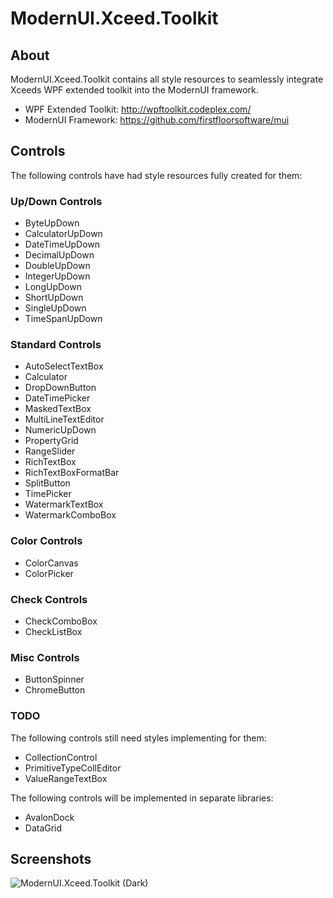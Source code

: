 # ModernUI.Xceed.Toolkit

## About

ModernUI.Xceed.Toolkit contains all style resources to seamlessly integrate Xceeds WPF extended toolkit into the ModernUI framework.

 * WPF Extended Toolkit: http://wpftoolkit.codeplex.com/
 * ModernUI Framework: https://github.com/firstfloorsoftware/mui

## Controls

The following controls have had style resources fully created for them:

### Up/Down Controls

 * ByteUpDown
 * CalculatorUpDown
 * DateTimeUpDown
 * DecimalUpDown
 * DoubleUpDown
 * IntegerUpDown
 * LongUpDown
 * ShortUpDown
 * SingleUpDown
 * TimeSpanUpDown
 
### Standard Controls

 * AutoSelectTextBox
 * Calculator
 * DropDownButton
 * DateTimePicker
 * MaskedTextBox
 * MultiLineTextEditor
 * NumericUpDown
 * PropertyGrid
 * RangeSlider
 * RichTextBox
 * RichTextBoxFormatBar
 * SplitButton
 * TimePicker
 * WatermarkTextBox
 * WatermarkComboBox
 
### Color Controls

 * ColorCanvas
 * ColorPicker
 
### Check Controls

 * CheckComboBox
 * CheckListBox
 
### Misc Controls

 * ButtonSpinner
 * ChromeButton

### TODO

The following controls still need styles implementing for them:

 * CollectionControl
 * PrimitiveTypeCollEditor
 * ValueRangeTextBox

The following controls will be implemented in separate libraries: 
 
 * AvalonDock
 * DataGrid
  
## Screenshots

![ModernUI.Xceed.Toolkit (Dark)](https://raw.githubusercontent.com/samoatesgames/mui.extended.toolkit/master/Screenshots/ModernUI.Xceed.Toolkit.Dark.gif "ModernUI.Xceed.Toolkit (Dark)")
